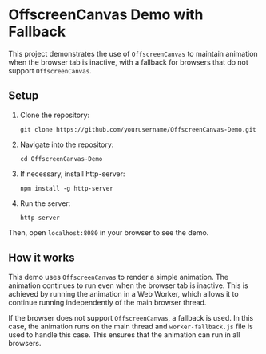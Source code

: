 # OffscreenCanvas Demo with Fallback

This project demonstrates the use of `OffscreenCanvas` to maintain animation when the browser tab is inactive, with a fallback for browsers that do not support `OffscreenCanvas`.

## Setup

1. Clone the repository:
    ```
    git clone https://github.com/yourusername/OffscreenCanvas-Demo.git
    ```
2. Navigate into the repository:
    ```
    cd OffscreenCanvas-Demo
    ```
3. If necessary, install http-server:
    ```
    npm install -g http-server
    ```
4. Run the server:
    ```
    http-server
    ```

Then, open `localhost:8080` in your browser to see the demo.

## How it works

This demo uses `OffscreenCanvas` to render a simple animation. The animation continues to run even when the browser tab is inactive. This is achieved by running the animation in a Web Worker, which allows it to continue running independently of the main browser thread.

If the browser does not support `OffscreenCanvas`, a fallback is used. In this case, the animation runs on the main thread and `worker-fallback.js` file is used to handle this case. This ensures that the animation can run in all browsers.
